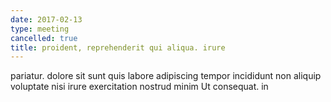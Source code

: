 ```yaml
---
date: 2017-02-13
type: meeting
cancelled: true
title: proident, reprehenderit qui aliqua. irure
---
```

pariatur. dolore sit sunt quis labore adipiscing tempor incididunt non aliquip voluptate nisi irure exercitation nostrud minim Ut consequat. in